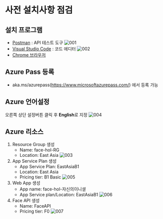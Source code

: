 # 사전 설치사항 점검
## 설치 프로그램
* [Postman](https://www.getpostman.com/apps) : API 테스트 도구
![001](./images/s_001.PNG)
* [Visual Studio Code](https://code.visualstudio.com/?wt.mc_id=DX_841432) : 코드 에디터
![002](./images/s_002.PNG)
* [Chrome 브라우저](https://www.google.co.kr/chrome/index.html) 

## Azure Pass 등록
* aka.ms/azurepass(https://www.microsoftazurepass.com/) 에서 등록 가능 

## Azure 언어설정 
오른쪽 상단 설정버튼 클릭 후 **English**로 지정
![004](./images/s_004.PNG)

## Azure 리소스 
1. Resource Group 생성
    * Name: face-hol-RG
    * Location: East Asia 
    ![003](./images/s_003.PNG)
2. App Service Plan 생성
    * App Service Plan: EastAsiaB1
    * Location: East Asia 
    * Pricing tier: B1 Basic
    ![005](./images/s_005.PNG)
3. Web App 생성 
    * App name: face-hol-자신의이니셜
    * App Service plan/Location: EastAsiaB1
    ![006](./images/s_006.PNG)
4. Face API 생성
    * Name: FaceAPI
    * Pricing tier: F0
    ![007](./images/s_006.PNG)

